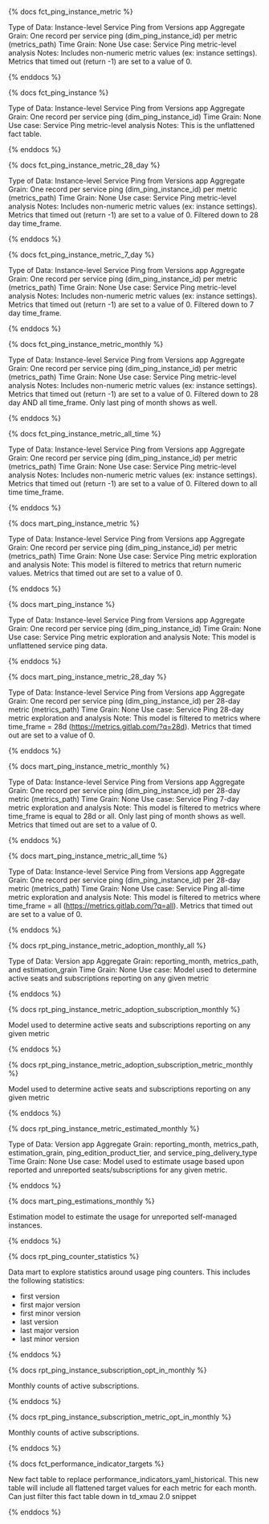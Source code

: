{% docs fct_ping_instance_metric %}

Type of Data: Instance-level Service Ping from Versions app
Aggregate Grain: One record per service ping (dim_ping_instance_id) per metric (metrics_path)
Time Grain: None
Use case: Service Ping metric-level analysis
Notes: Includes non-numeric metric values (ex: instance settings). Metrics that timed out (return -1) are set to a value of 0.

{% enddocs %}

{% docs fct_ping_instance %}

Type of Data: Instance-level Service Ping from Versions app
Aggregate Grain: One record per service ping (dim_ping_instance_id)
Time Grain: None
Use case: Service Ping metric-level analysis
Notes: This is the unflattened fact table.

{% enddocs %}

{% docs fct_ping_instance_metric_28_day %}

Type of Data: Instance-level Service Ping from Versions app
Aggregate Grain: One record per service ping (dim_ping_instance_id) per metric (metrics_path)
Time Grain: None
Use case: Service Ping metric-level analysis
Notes: Includes non-numeric metric values (ex: instance settings). Metrics that timed out (return -1) are set to a value of 0. Filtered down to 28 day time_frame.

{% enddocs %}

{% docs fct_ping_instance_metric_7_day %}

Type of Data: Instance-level Service Ping from Versions app
Aggregate Grain: One record per service ping (dim_ping_instance_id) per metric (metrics_path)
Time Grain: None
Use case: Service Ping metric-level analysis
Notes: Includes non-numeric metric values (ex: instance settings). Metrics that timed out (return -1) are set to a value of 0. Filtered down to 7 day time_frame.

{% enddocs %}

{% docs fct_ping_instance_metric_monthly %}

Type of Data: Instance-level Service Ping from Versions app
Aggregate Grain: One record per service ping (dim_ping_instance_id) per metric (metrics_path)
Time Grain: None
Use case: Service Ping metric-level analysis
Notes: Includes non-numeric metric values (ex: instance settings). Metrics that timed out (return -1) are set to a value of 0. Filtered down to 28 day AND all time_frame. Only last ping of month shows as well.

{% enddocs %}

{% docs fct_ping_instance_metric_all_time %}

Type of Data: Instance-level Service Ping from Versions app
Aggregate Grain: One record per service ping (dim_ping_instance_id) per metric (metrics_path)
Time Grain: None
Use case: Service Ping metric-level analysis
Notes: Includes non-numeric metric values (ex: instance settings). Metrics that timed out (return -1) are set to a value of 0. Filtered down to all time time_frame.

{% enddocs %}

{% docs mart_ping_instance_metric %}

Type of Data: Instance-level Service Ping from Versions app
Aggregate Grain: One record per service ping (dim_ping_instance_id) per metric (metrics_path)
Time Grain: None
Use case: Service Ping metric exploration and analysis
Note: This model is filtered to metrics that return numeric values. Metrics that timed out are set to a value of 0.

{% enddocs %}

{% docs mart_ping_instance %}

Type of Data: Instance-level Service Ping from Versions app
Aggregate Grain: One record per service ping (dim_ping_instance_id)
Time Grain: None
Use case: Service Ping metric exploration and analysis
Note: This model is unflattened service ping data.

{% enddocs %}

{% docs mart_ping_instance_metric_28_day %}

Type of Data: Instance-level Service Ping from Versions app
Aggregate Grain: One record per service ping (dim_ping_instance_id) per 28-day metric (metrics_path)
Time Grain: None
Use case: Service Ping 28-day metric exploration and analysis
Note: This model is filtered to metrics where time_frame = 28d (https://metrics.gitlab.com/?q=28d). Metrics that timed out are set to a value of 0.

{% enddocs %}

{% docs mart_ping_instance_metric_monthly %}

Type of Data: Instance-level Service Ping from Versions app
Aggregate Grain: One record per service ping (dim_ping_instance_id) per 28-day metric (metrics_path)
Time Grain: None
Use case: Service Ping 7-day metric exploration and analysis
Note: This model is filtered to metrics where time_frame is equal to 28d or all. Only last ping of month shows as well. Metrics that timed out are set to a value of 0.

{% enddocs %}

{% docs mart_ping_instance_metric_all_time %}

Type of Data: Instance-level Service Ping from Versions app
Aggregate Grain: One record per service ping (dim_ping_instance_id) per 28-day metric (metrics_path)
Time Grain: None
Use case: Service Ping all-time metric exploration and analysis
Note: This model is filtered to metrics where time_frame = all (https://metrics.gitlab.com/?q=all). Metrics that timed out are set to a value of 0.

{% enddocs %}

{% docs rpt_ping_instance_metric_adoption_monthly_all %}


Type of Data: Version app
Aggregate Grain: reporting_month, metrics_path, and estimation_grain
Time Grain: None
Use case: Model used to determine active seats and subscriptions reporting on any given metric


{% enddocs %}

{% docs rpt_ping_instance_metric_adoption_subscription_monthly %}

Model used to determine active seats and subscriptions reporting on any given metric

{% enddocs %}


{% docs rpt_ping_instance_metric_adoption_subscription_metric_monthly %}

Model used to determine active seats and subscriptions reporting on any given metric

{% enddocs %}


{% docs rpt_ping_instance_metric_estimated_monthly %}

Type of Data: Version app
Aggregate Grain: reporting_month, metrics_path, estimation_grain, ping_edition_product_tier, and service_ping_delivery_type
Time Grain: None
Use case: Model used to estimate usage based upon reported and unreported seats/subscriptions for any given metric.

{% enddocs %}

{% docs mart_ping_estimations_monthly %}

Estimation model to estimate the usage for unreported self-managed instances.

{% enddocs %}

{% docs rpt_ping_counter_statistics %}

Data mart to explore statistics around usage ping counters. This includes the following statistics:

  * first version
  * first major version
  * first minor version
  * last version
  * last major version
  * last minor version

{% enddocs %}

{% docs rpt_ping_instance_subscription_opt_in_monthly %}

Monthly counts of active subscriptions.

{% enddocs %}

{% docs rpt_ping_instance_subscription_metric_opt_in_monthly %}

Monthly counts of active subscriptions.

{% enddocs %}

{% docs fct_performance_indicator_targets %}

New fact table to replace performance_indicators_yaml_historical. This new table will include all flattened target values for each metric for each month. Can just filter this fact table down in td_xmau 2.0 snippet

{% enddocs %}

